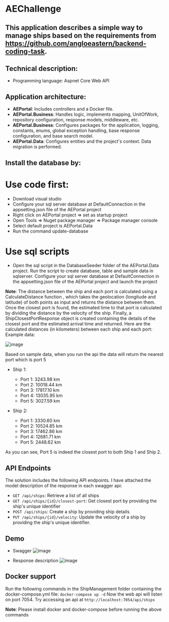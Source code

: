 # AEChallenge
## This application describes a simple way to manage ships based on the requirements from https://github.com/angloeastern/backend-coding-task.

## Technical description:
- Programming language: Aspnet Core Web API
## Application architecture:
- **AEPortal**: Includes controllers and a Docker file.
- **AEPortal.Business**: Handles logic, implements mapping, UnitOfWork, repository configuration, response models, middleware, etc.
- **AEPortal.Business**: Configures packages for the application, logging, constants, enums, global exception handling, base response configuration, and base search model.
- **AEPortal.Data**: Configures entities and the project's context. Data migration is performed.

## Install the database by:
# Use code first:
- Download visual studio
- Configure your sql server database at DefaultConnection in the appsetting.json file of the AEPortal project
- Right click on AEPortal project => set as startup project
- Open Tools => Nuget package manager => Package manager console
- Select default project is AEPortal.Data
- Run the command update-database
# Use sql scripts
- Open the sql script in the DatabaseSeeder folder of the AEPortal.Data project. Run the script to create database, table and sample data in sqlserver. Configure your sql server database at DefaultConnection in the appsetting.json file of the AEPortal project and launch the project

**Note**:
The distance between the ship and each port is calculated using a CalculateDistance function , which takes the geolocation (longitude and latitude) of both points as input and returns the distance between them. Once the closest port is found, the estimated time to that port is calculated by dividing the distance by the velocity of the ship. Finally, a ShipClosestPortResponse object is created containing the details of the closest port and the estimated arrival time and returned. Here are the calculated distances (in kilometers) between each ship and each port:
Example data:

![image](https://github.com/ThanhDeveloper/AEChallenge/assets/48196420/f33184a6-fbe7-4c20-9c21-35ed81dffcc7)

Based on sample data, when you run the api the data will return the nearest port which is port 5

- Ship 1:
  - Port 1: 3243.98 km
  - Port 2: 10018.44 km
  - Port 3: 17817.10 km
  - Port 4: 13035.95 km
  - Port 5: 3027.59 km

- Ship 2:
  - Port 1: 3330.60 km
  - Port 2: 10524.85 km
  - Port 3: 17462.86 km
  - Port 4: 12681.71 km
  - Port 5: 2448.62 km

As you can see, Port 5 is indeed the closest port to both Ship 1 and Ship 2.

## API Endpoints
The solution includes the following API endpoints. I have attached the model description of the response in each swagger api:

- `GET /api/ships`: Retrieve a list of all ships
- `GET /api/ships/{id}/closest-port`: Get closest port by providing the ship's unique identifier
- `POST /api/ships`: Create a ship by providing ship details
- `PUT /api/ships/{id}/velocity`: Update the velocity of a ship by providing the ship's unique identifier.

## Demo
- Swagger
![image](https://github.com/ThanhDeveloper/AEChallenge/assets/48196420/08bb3dca-1c2e-4788-9eb2-d42b30be0092)

- Response description
![image](https://github.com/ThanhDeveloper/AEChallenge/assets/48196420/58c8edd9-b6f3-4257-80ac-308257cf2084)

## Docker support
Run the following commands in the ShipManagement folder containing the docker-compose.yml file:
```docker-compose up -d```
Now the web api will listen on port 7054. Try accessing an api at
``` http://localhost:7054/api/ships ```

**Note**: Please install docker and docker-compose before running the above commands
